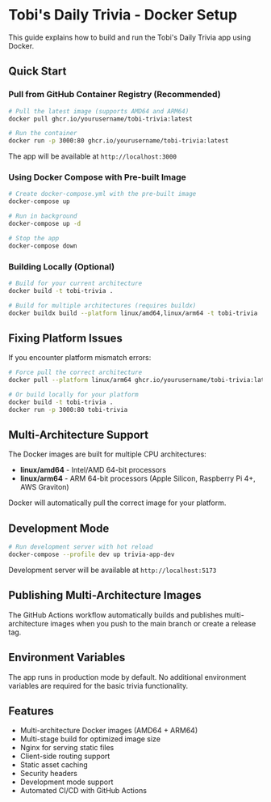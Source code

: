 # Tobi's Daily Trivia - Docker Setup

This guide explains how to build and run the Tobi's Daily Trivia app using Docker.

## Quick Start

### Pull from GitHub Container Registry (Recommended)

```bash
# Pull the latest image (supports AMD64 and ARM64)
docker pull ghcr.io/yourusername/tobi-trivia:latest

# Run the container
docker run -p 3000:80 ghcr.io/yourusername/tobi-trivia:latest
```

The app will be available at `http://localhost:3000`

### Using Docker Compose with Pre-built Image

```bash
# Create docker-compose.yml with the pre-built image
docker-compose up

# Run in background
docker-compose up -d

# Stop the app
docker-compose down
```

### Building Locally (Optional)

```bash
# Build for your current architecture
docker build -t tobi-trivia .

# Build for multiple architectures (requires buildx)
docker buildx build --platform linux/amd64,linux/arm64 -t tobi-trivia .
```

## Fixing Platform Issues

If you encounter platform mismatch errors:

```bash
# Force pull the correct architecture
docker pull --platform linux/arm64 ghcr.io/yourusername/tobi-trivia:latest

# Or build locally for your platform
docker build -t tobi-trivia .
docker run -p 3000:80 tobi-trivia
```

## Multi-Architecture Support

The Docker images are built for multiple CPU architectures:
- **linux/amd64** - Intel/AMD 64-bit processors
- **linux/arm64** - ARM 64-bit processors (Apple Silicon, Raspberry Pi 4+, AWS Graviton)

Docker will automatically pull the correct image for your platform.

## Development Mode

```bash
# Run development server with hot reload
docker-compose --profile dev up trivia-app-dev
```

Development server will be available at `http://localhost:5173`

## Publishing Multi-Architecture Images

The GitHub Actions workflow automatically builds and publishes multi-architecture images when you push to the main branch or create a release tag.

## Environment Variables

The app runs in production mode by default. No additional environment variables are required for the basic trivia functionality.

## Features

- Multi-architecture Docker images (AMD64 + ARM64)
- Multi-stage build for optimized image size
- Nginx for serving static files
- Client-side routing support
- Static asset caching
- Security headers
- Development mode support
- Automated CI/CD with GitHub Actions